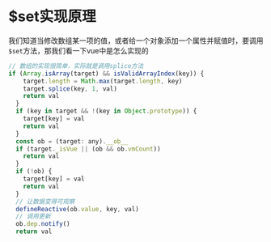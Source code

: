 # $set实现原理

我们知道当修改数组某一项的值，或者给一个对象添加一个属性并赋值时，要调用`$set`方法，那我们看一下vue中是怎么实现的

```javascript
// 数组的实现很简单，实际就是调用splice方法 
if (Array.isArray(target) && isValidArrayIndex(key)) {
    target.length = Math.max(target.length, key)
    target.splice(key, 1, val)
    return val
  }
  if (key in target && !(key in Object.prototype)) {
    target[key] = val
    return val
  }
  const ob = (target: any).__ob__
  if (target._isVue || (ob && ob.vmCount)) 
    return val
  }
  if (!ob) {
    target[key] = val
    return val
  }
  // 让数据变得可观察
  defineReactive(ob.value, key, val)
  // 调用更新
  ob.dep.notify()
  return val
```


